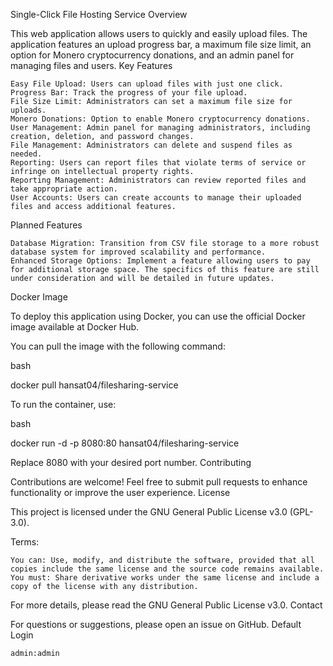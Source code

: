 Single-Click File Hosting Service
Overview

This web application allows users to quickly and easily upload files. The application features an upload progress bar, a maximum file size limit, an option for Monero cryptocurrency donations, and an admin panel for managing files and users.
Key Features

    Easy File Upload: Users can upload files with just one click.
    Progress Bar: Track the progress of your file upload.
    File Size Limit: Administrators can set a maximum file size for uploads.
    Monero Donations: Option to enable Monero cryptocurrency donations.
    User Management: Admin panel for managing administrators, including creation, deletion, and password changes.
    File Management: Administrators can delete and suspend files as needed.
    Reporting: Users can report files that violate terms of service or infringe on intellectual property rights.
    Reporting Management: Administrators can review reported files and take appropriate action.
    User Accounts: Users can create accounts to manage their uploaded files and access additional features.

Planned Features

    Database Migration: Transition from CSV file storage to a more robust database system for improved scalability and performance.
    Enhanced Storage Options: Implement a feature allowing users to pay for additional storage space. The specifics of this feature are still under consideration and will be detailed in future updates.

Docker Image

To deploy this application using Docker, you can use the official Docker image available at Docker Hub.

You can pull the image with the following command:

bash

docker pull hansat04/filesharing-service

To run the container, use:

bash

docker run -d -p 8080:80 hansat04/filesharing-service

Replace 8080 with your desired port number.
Contributing

Contributions are welcome! Feel free to submit pull requests to enhance functionality or improve the user experience.
License

This project is licensed under the GNU General Public License v3.0 (GPL-3.0).

Terms:

    You can: Use, modify, and distribute the software, provided that all copies include the same license and the source code remains available.
    You must: Share derivative works under the same license and include a copy of the license with any distribution.

For more details, please read the GNU General Public License v3.0.
Contact

For questions or suggestions, please open an issue on GitHub.
Default Login

    admin:admin
